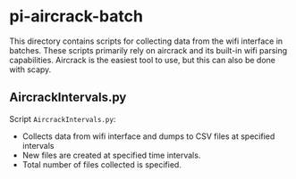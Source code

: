 # pi-aircrack-batch 

This directory contains scripts for collecting data from the wifi interface in batches. 
These scripts primarily rely on aircrack and its built-in wifi parsing
capabilities. Aircrack is the easiest tool to use, but this can also be done with scapy.

## AircrackIntervals.py

Script `AircrackIntervals.py`:
* Collects data from wifi interface and dumps to CSV files at specified intervals
* New files are created at specified time intervals.
* Total number of files collected is specified. 

